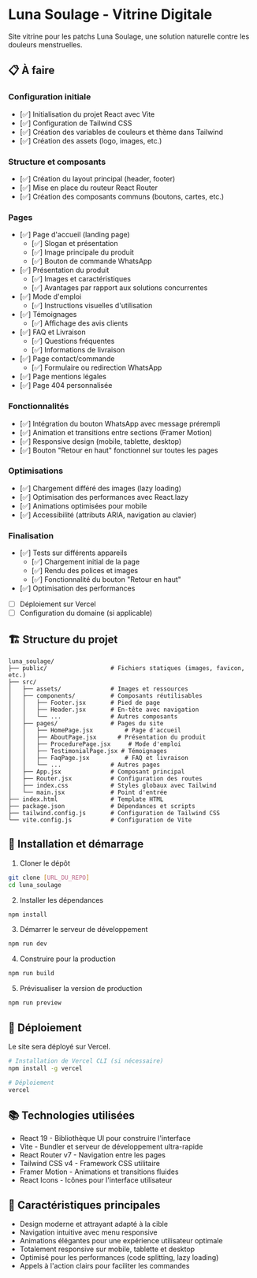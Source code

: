# Luna Soulage - Vitrine Digitale

Site vitrine pour les patchs Luna Soulage, une solution naturelle contre les douleurs menstruelles.

## 📋 À faire

### Configuration initiale
- [✅] Initialisation du projet React avec Vite
- [✅] Configuration de Tailwind CSS
- [✅] Création des variables de couleurs et thème dans Tailwind
- [✅] Création des assets (logo, images, etc.)

### Structure et composants
- [✅] Création du layout principal (header, footer)
- [✅] Mise en place du routeur React Router
- [✅] Création des composants communs (boutons, cartes, etc.)

### Pages
- [✅] Page d'accueil (landing page)
  - [✅] Slogan et présentation
  - [✅] Image principale du produit
  - [✅] Bouton de commande WhatsApp
- [✅] Présentation du produit
  - [✅] Images et caractéristiques
  - [✅] Avantages par rapport aux solutions concurrentes
- [✅] Mode d'emploi
  - [✅] Instructions visuelles d'utilisation
- [✅] Témoignages
  - [✅] Affichage des avis clients
- [✅] FAQ et Livraison
  - [✅] Questions fréquentes
  - [✅] Informations de livraison
- [✅] Page contact/commande
  - [✅] Formulaire ou redirection WhatsApp
- [✅] Page mentions légales
- [✅] Page 404 personnalisée

### Fonctionnalités
- [✅] Intégration du bouton WhatsApp avec message prérempli
- [✅] Animation et transitions entre sections (Framer Motion)
- [✅] Responsive design (mobile, tablette, desktop)
- [✅] Bouton "Retour en haut" fonctionnel sur toutes les pages

### Optimisations
- [✅] Chargement différé des images (lazy loading)
- [✅] Optimisation des performances avec React.lazy
- [✅] Animations optimisées pour mobile
- [✅] Accessibilité (attributs ARIA, navigation au clavier)

### Finalisation
- [✅] Tests sur différents appareils
  - [✅] Chargement initial de la page
  - [✅] Rendu des polices et images
  - [✅] Fonctionnalité du bouton "Retour en haut"
- [✅] Optimisation des performances
- [ ] Déploiement sur Vercel
- [ ] Configuration du domaine (si applicable)

## 🏗️ Structure du projet

```
luna_soulage/
├── public/                  # Fichiers statiques (images, favicon, etc.)
├── src/
│   ├── assets/              # Images et ressources
│   ├── components/          # Composants réutilisables
│   │   ├── Footer.jsx       # Pied de page
│   │   ├── Header.jsx       # En-tête avec navigation
│   │   └── ...              # Autres composants
│   ├── pages/               # Pages du site
│   │   ├── HomePage.jsx         # Page d'accueil
│   │   ├── AboutPage.jsx      # Présentation du produit
│   │   ├── ProcedurePage.jsx     # Mode d'emploi
│   │   ├── TestimonialPage.jsx # Témoignages
│   │   ├── FaqPage.jsx          # FAQ et livraison
│   │   └── ...              # Autres pages
│   ├── App.jsx              # Composant principal
│   ├── Router.jsx           # Configuration des routes
│   ├── index.css            # Styles globaux avec Tailwind
│   └── main.jsx             # Point d'entrée
├── index.html               # Template HTML
├── package.json             # Dépendances et scripts
├── tailwind.config.js       # Configuration de Tailwind CSS
└── vite.config.js           # Configuration de Vite
```

## 🚀 Installation et démarrage

1. Cloner le dépôt
```bash
git clone [URL_DU_REPO]
cd luna_soulage
```

2. Installer les dépendances
```bash
npm install
```

3. Démarrer le serveur de développement
```bash
npm run dev
```

4. Construire pour la production
```bash
npm run build
```

5. Prévisualiser la version de production
```bash
npm run preview
```

## 📱 Déploiement

Le site sera déployé sur Vercel.

```bash
# Installation de Vercel CLI (si nécessaire)
npm install -g vercel

# Déploiement
vercel
```
## 📚 Technologies utilisées
- React 19 - Bibliothèque UI pour construire l'interface
- Vite - Bundler et serveur de développement ultra-rapide
- React Router v7 - Navigation entre les pages
- Tailwind CSS v4 - Framework CSS utilitaire
- Framer Motion - Animations et transitions fluides
- React Icons - Icônes pour l'interface utilisateur


## 🧩 Caractéristiques principales
- Design moderne et attrayant adapté à la cible
- Navigation intuitive avec menu responsive
- Animations élégantes pour une expérience utilisateur optimale
- Totalement responsive sur mobile, tablette et desktop
- Optimisé pour les performances (code splitting, lazy loading)
- Appels à l'action clairs pour faciliter les commandes